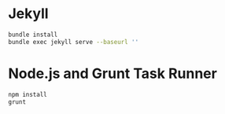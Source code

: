 # Jekyll

```bash
bundle install
bundle exec jekyll serve --baseurl ''
```

# Node.js and Grunt Task Runner

```bash
npm install
grunt
```
